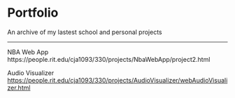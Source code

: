# Portfolio
<p> An archive of my lastest school and personal projects </p>
<hr>
<p>
NBA Web App <br>
https://people.rit.edu/cja1093/330/projects/NbaWebApp/project2.html <br>

Audio Visualizer <br>
https://people.rit.edu/cja1093/330/projects/AudioVisualizer/webAudioVisualizer.html
</p>
